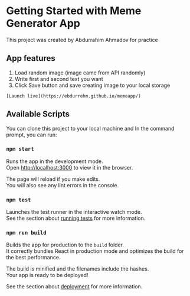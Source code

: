 # Getting Started with Meme Generator App

This project was created by Abdurrahim Ahmadov for practice

## App features

1. Load random image (image came from API randomly)
2. Write first and second text you want
3. Click Save button and save creating image to your local storage

`[Launch live](https://ebdurrehm.github.io/memeapp/)`

## Available Scripts
You can clone this project to your local machine and 
In the command prompt, you can run:

### `npm start`

Runs the app in the development mode.\
Open [http://localhost:3000](http://localhost:3000) to view it in the browser.

The page will reload if you make edits.\
You will also see any lint errors in the console.

### `npm test`

Launches the test runner in the interactive watch mode.\
See the section about [running tests](https://facebook.github.io/create-react-app/docs/running-tests) for more information.

### `npm run build`

Builds the app for production to the `build` folder.\
It correctly bundles React in production mode and optimizes the build for the best performance.

The build is minified and the filenames include the hashes.\
Your app is ready to be deployed!

See the section about [deployment](https://facebook.github.io/create-react-app/docs/deployment) for more information.




